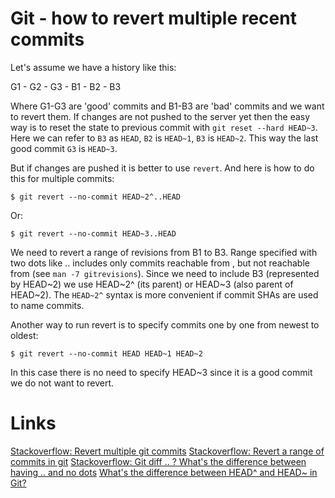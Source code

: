 Git - how to revert multiple recent commits
============================================

Let's assume we have a history like this:

   G1 - G2 - G3 - B1 - B2 - B3

Where G1-G3 are 'good' commits and B1-B3 are 'bad' commits and we
want to revert them.
If changes are not pushed to the server yet then the easy way is
to reset the state to previous commit with `git reset --hard HEAD~3`.
Here we can refer to `B3` as `HEAD`, `B2` is `HEAD~1`, `B3` is `HEAD~2`.
This way the last good commit `G3` is `HEAD~3`.

But if changes are pushed it is better to use `revert`.
And here is how to do this for multiple commits:

    $ git revert --no-commit HEAD~2^..HEAD

Or:

    $ git revert --no-commit HEAD~3..HEAD

We need to revert a range of revisions from B1 to B3.
Range specified with two dots like <rev1>..<rev2> includes only
commits reachable from <rev2>, but not reachable from <rev1> (see `man -7 gitrevisions`).
Since we need to include B3 (represented by HEAD~2) we use HEAD~2^ (its parent) or HEAD~3 (also parent of HEAD~2).
The `HEAD~2^` syntax is more convenient if commit SHAs are used to name commits.

Another way to run revert is to specify commits one by one from newest to oldest:

    $ git revert --no-commit HEAD HEAD~1 HEAD~2

In this case there is no need to specify HEAD~3 since it is a good commit we do not want to revert.


Links
============================================
[Stackoverflow: Revert multiple git commits](http://stackoverflow.com/questions/1463340/revert-multiple-git-commits)
[Stackoverflow: Revert a range of commits in git](http://stackoverflow.com/questions/4991594/revert-a-range-of-commits-in-git)
[Stackoverflow: Git diff .. ? What's the difference between having .. and no dots](http://stackoverflow.com/questions/7251477/git-diff-whats-the-difference-between-having-and-no-dots)
[What's the difference between HEAD^ and HEAD~ in Git?](http://stackoverflow.com/questions/2221658/whats-the-difference-between-head-and-head-in-git)
